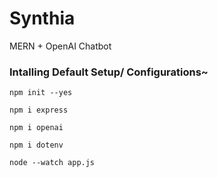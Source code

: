 # Synthia
MERN + OpenAI Chatbot 

### Intalling Default Setup/ Configurations~

```
npm init --yes
```

```
npm i express
```

```
npm i openai
```
```
npm i dotenv
```
```
node --watch app.js
```

